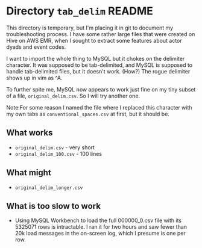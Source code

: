 # Directory `tab_delim` README
This directory is temporary, but I'm placing it in git to document my troubleshooting process.
I have some rather large files that were created on Hive on AWS EMR, when I sought to extract
some features about actor dyads and event codes.

I want to import the whole thing to MySQL but it chokes on the delimiter character. It was 
supposed to be tab-delimited, and MySQL is supposed to handle tab-delimited files, but it
doesn't work. (How?) The rogue delimiter shows up in vim as ^A.

To further spite me, MySQL now appears to work just fine on my tiny subset of a file, 
`original_delim.csv`. So I will try another one.


Note:For some reason I named the file where I replaced this character with my own tabs as
`conventional_spaces.csv` at first, but it should be.


## What works
- `original_delim.csv` - very short
- `original_delim_100.csv` - 100 lines

## What might
- `original_delim_longer.csv` 

## What is too slow to work
- Using MySQL Workbench to load the full 000000\_0.csv file with its 5325071 rows is intractable. 
I ran it for two hours
and saw fewer than 20k load messages in the on-screen log, which I presume is one per row.



